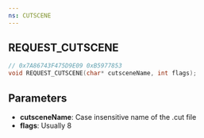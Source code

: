```yaml
---
ns: CUTSCENE
---
```

## REQUEST_CUTSCENE

```c
// 0x7A86743F475D9E09 0xB5977853
void REQUEST_CUTSCENE(char* cutsceneName, int flags);
```

## Parameters
* **cutsceneName**: Case insensitive name of the .cut file
* **flags**: Usually 8

